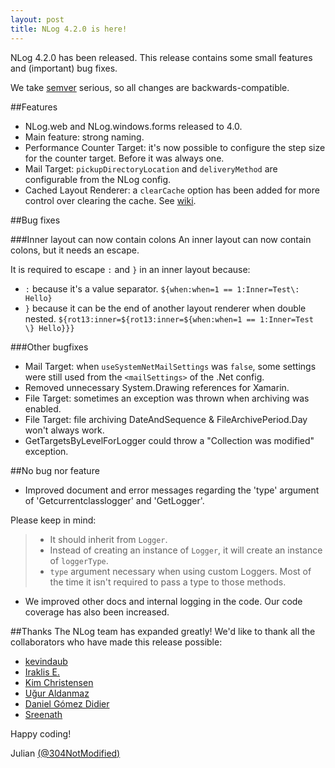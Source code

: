```yaml
---
layout: post
title: NLog 4.2.0 is here!
---
```


NLog 4.2.0 has been released. This release contains some small features and (important) bug fixes.

We take [semver](http://semver.org/) serious, so all changes are backwards-compatible. 

##Features
- NLog.web and NLog.windows.forms released to 4.0.
- Main feature: strong naming.
- Performance Counter Target: it's now possible to configure the step size for the counter target. Before it was always one.
- Mail Target: `pickupDirectoryLocation` and `deliveryMethod` are configurable from the NLog config.
- Cached Layout Renderer: a `clearCache` option has been added for more control over clearing the cache. See [wiki](https://github.com/NLog/NLog/wiki/Cached-Layout-Renderer). 


##Bug fixes

###Inner layout can now contain colons
An inner layout can now contain colons, but it needs an escape.

It is required to escape `:` and `}` in an inner layout because: 

- `:` because it's a value separator. `${when:when=1 == 1:Inner=Test\: Hello}`
- `}` because it can be the end of another layout renderer when double nested.  `${rot13:inner=${rot13:inner=${when:when=1 == 1:Inner=Test \} Hello}}}`


###Other bugfixes

- Mail Target: when `useSystemNetMailSettings` was `false`, some settings were still used from the `<mailSettings>` of the .Net config.
- Removed unnecessary System.Drawing references for Xamarin.
- File Target: sometimes an exception was thrown when archiving was enabled.
- File Target: file archiving DateAndSequence & FileArchivePeriod.Day won't always work.
- GetTargetsByLevelForLogger could throw a "Collection was modified" exception. 


##No bug nor feature 

- Improved document and error messages regarding the 'type' argument of 'Getcurrentclasslogger' and 'GetLogger'. 

Please keep in mind:

>  - It should inherit from `Logger`.
>  - Instead of creating an instance of `Logger`, it will create an instance of `loggerType`.
>  - `type` argument necessary when using custom Loggers. Most of the time it isn't required to pass a type to those methods.

- We improved other docs and internal logging in the code. Our code coverage has also been increased.

##Thanks
The NLog team has expanded greatly! We'd like to thank all the collaborators who have made this release possible:

- [kevindaub](https://github.com/kevindaub)
- [Iraklis E.](https://github.com/ie-zero)
- [Kim Christensen](https://github.com/Xharze)
- [Uğur Aldanmaz](https://github.com/BrutalCode)
- [Daniel Gómez Didier](https://github.com/dnlgmzddr)
- [Sreenath](https://github.com/Page-Not-Found)

Happy coding!

Julian [(@304NotModified)](https://github.com/304NotModified)

